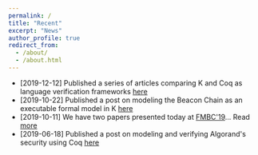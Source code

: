 ```yaml
---
permalink: /
title: "Recent"
excerpt: "News"
author_profile: true
redirect_from:
  - /about/
  - /about.html
---
```


- [2019-12-12] Published a series of articles comparing K and Coq as language verification frameworks [here](/posts/2019/12/k-vs-coq/)
- [2019-10-22] Published a post on modeling the Beacon Chain as an executable formal model in K [here](/posts/2019/10/k-beacon-chains/)
- [2019-10-11] We have two papers presented today at [FMBC'19](https://sites.google.com/view/fmbc/home)... Read [more](/posts/2019/10/fmbc-talks/)
- [2019-06-18] Published a post on modeling and verifying Algorand's security using Coq [here](/posts/2019/06/algorand-safety/)
